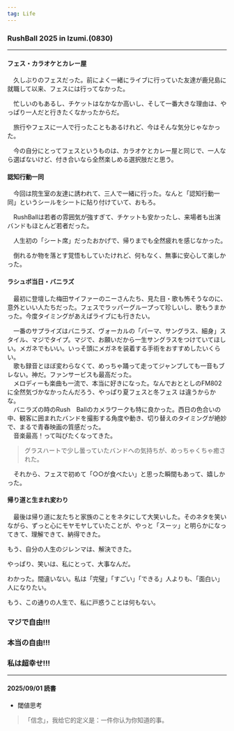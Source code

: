 ```yaml
---
tag: Life
---
```


### RushBall 2025 in Izumi.(0830)  

---  

#### フェス・カラオケとカレー屋　　

　久しぶりのフェスだった。前によく一緒にライブに行っていた友達が鹿兒島に就職して以来、フェスには行ってなかった。

　忙しいのもあるし、チケットはなかなか高いし、そして一番大きな理由は、やっぱり一人だと行きたくなかったからだ。  

　旅行やフェスに一人で行ったこともあるけれど、今はそんな気分じゃなかった。  

　今の自分にとってフェスというものは、カラオケとカレー屋と同じで、一人なら選ばないけど、付き合いなら全然楽しめる選択肢だと思う。  


#### 認知行動一同　　

　今回は院生室の友達に誘われて、三人で一緒に行った。なんと「認知行動一同」というシールをシートに貼り付けていて、おもろ。

　RushBallは若者の雰囲気が強すぎて、チケットも安かったし、来場者も出演バンドもほとんど若者だった。  

　人生初の「シート席」だったおかげで、帰りまでも全然疲れを感じなかった。  

　倒れるか物を落とす覚悟もしていたけれど、何もなく、無事に安心して楽しかった。  


#### ラシュボ当日・バニラズ

　最初に登壇した梅田サイファーのニーさんたち、見た目・歌も怖そうなのに、意外といい人たちだった。フェスでラッパーグループって珍しいし、歌もうまかった。今度タイミングがあえばライブにも行きたい。  

　一番のサプライズはバニラズ、ヴォーカルの「パーマ、サングラス、細身」スタイル、マジでタイプ。マジで、お願いだから一生サングラスをつけていてほしい。メガネでもいい。いっそ頭にメガネを装着する手術をおすすめしたいくらい。  
　歌も録音とほぼ変わらなくて、めっちゃ踊って走ってジャンプしても一音もブレない。神だ。ファンサービスも最高だった。  
　メロディーも楽曲も一流で、本当に好きになった。なんでおととしのFM802に全然気づかなかったんだろう、やっぱり夏フェスと冬フェス
は違うからかな。  
　バニラズの時のRush　Ballのカメラワークも特に良かった。西日の色合いの中、観客に囲まれたバンドを撮影する角度や動き、切り替えのタイミングが絶妙で、まるで青春映画の質感だった。  
　音楽最高！って叫びたくなってきた。    

> グラスハートで少し曇っていたバンドへの気持ちが、めっちゃくちゃ癒された。  

　それから、フェスで初めて「○○が食べたい」と思った瞬間もあって、嬉しかった。  



#### 帰り道と生まれ変わり

　最後は帰り道に友たちと家族のことをネタにして大笑いした。そのネタを笑いながら、ずっと心にモヤモヤしていたことが、やっと「スーッ」と明らかになってきて、理解できて、納得できた。  

 もう、自分の人生のジレンマは、解決できた。    

 やっぱり、笑いは、私にとって、大事なんだ。    

 わかった。間違いない。私は「完璧」「すごい」「できる」人よりも、「面白い」人になりたい。  

 もう、この通りの人生で、私に戸惑うことは何もない。 

### マジで自由!!!  
### 本当の自由!!!  
### 私は超幸せ!!!


---


#### 2025/09/01 読書
- 閾値思考　　
> 「信念」，我给它的定义是：一件你认为你知道的事。  
